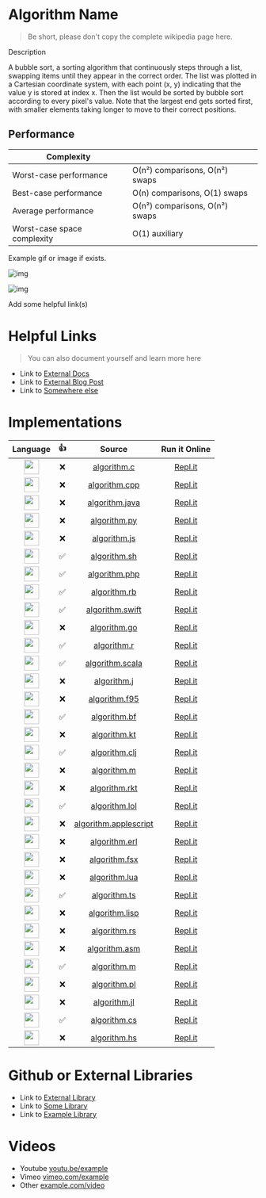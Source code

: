 # Algorithm Name

<!-- REMOVE THIS -->
> Be short, please don't copy the complete wikipedia page here.
<!-- REMOVE THIS -->

<!-- REMOVE THIS -->
Description
<!-- REMOVE THIS -->

A bubble sort, a sorting algorithm that continuously steps through a list,
swapping items until they appear in the correct order. The list was plotted
in a Cartesian coordinate system, with each point (x, y) indicating that the value y is
stored at index x. Then the list would be sorted by bubble sort according to every pixel's value.
Note that the largest end gets sorted first, with smaller elements taking longer to move to their correct positions.


## Performance

| Complexity                 |                                     |
| -------------------------- | ----------------------------------- |
| Worst-case performance	   | О(n²) comparisons, О(n²) swaps      |
| Best-case performance	     | О(n) comparisons, О(1) swaps        |
| Average performance	       | О(n²) comparisons, О(n²) swaps      |
| Worst-case space complexity| O(1) auxiliary                      |

<!-- REMOVE THIS -->
Example gif or image if exists.
<!-- REMOVE THIS -->

![img](https://upload.wikimedia.org/wikipedia/commons/3/37/Bubble_sort_animation.gif)


![img](https://upload.wikimedia.org/wikipedia/commons/c/c8/Bubble-sort-example-300px.gif)

<!-- REMOVE THIS -->
Add some helpful link(s)
<!-- REMOVE THIS -->

# Helpful Links

> You can also document yourself and learn more here

- Link to [External Docs]()
- Link to [External Blog Post]()
- Link to [Somewhere else]()

# Implementations

| Language                                                                                                                          | 👍  | Source                                        | Run it Online |
| :-------------------------------------------------------------------------------------------------------------------------------: | :-: | :--------------------------------------------: | :-----------------------: |
|	<img src="http://konpa.github.io/devicon/devicon.git/icons/c/c-original.svg" width="30px">                                        | ❌  | [algorithm.c](algorithm.c)                     | [Repl.it]()   |
|	<img src="http://konpa.github.io/devicon/devicon.git/icons/cplusplus/cplusplus-original.svg" width="30px">                        | ❌  |[algorithm.cpp](algorithm.cpp)                 | [Repl.it]()   |
|	<img src="http://konpa.github.io/devicon/devicon.git/icons/java/java-original.svg" width="30px">                                  | ❌  |[algorithm.java](algorithm.java)               | [Repl.it]()   |
|	<img src="http://konpa.github.io/devicon/devicon.git/icons/python/python-original.svg" width="30px">                              | ❌  |[algorithm.py](algorithm.py)                   | [Repl.it]()   |
|	<img src="http://konpa.github.io/devicon/devicon.git/icons/javascript/javascript-original.svg" width="30px">                      | ❌  |[algorithm.js](algorithm.js)                   | [Repl.it]()   |
|	<img src="https://cdn-images-1.medium.com/max/600/1*FEE98iWinlZBYkxBAG8MvA.png" width="30px">                                     | ✅  |[algorithm.sh](algorithm.sh)                   | [Repl.it]()   |
|	<img src="http://konpa.github.io/devicon/devicon.git/icons/php/php-original.svg" width="30px">                                    | ✅  |[algorithm.php](algorithm.php)                 | [Repl.it]()   |
|	<img src="http://konpa.github.io/devicon/devicon.git/icons/ruby/ruby-original.svg" width="30px">                                  | ✅  |[algorithm.rb](algorithm.rb)                   | [Repl.it]()   |
|	<img src="http://konpa.github.io/devicon/devicon.git/icons/swift/swift-original.svg" width="30px">                                | ✅  |[algorithm.swift](algorithm.swift)             | [Repl.it]()   |
|	<img src="http://konpa.github.io/devicon/devicon.git/icons/go/go-original.svg" width="30px">                                      | ❌  |[algorithm.go](algorithm.go)                   | [Repl.it]()   |
|	<img src="https://cdn.svgporn.com/logos/r-lang.svg" width="30px">                                                                 | ✅  |[algorithm.r](algorithm.r)                     | [Repl.it]()   |
|	<img src="https://cdn.svgporn.com/logos/scala.svg" width="30px">                                                                  | ✅  |[algorithm.scala](algorithm.scala)             | [Repl.it]()   |
|	<img src="http://www.cappuccino-project.org/img/cappuccino-icon-8c7fb1dd.png" width="30px">                                       | ❌  |[algorithm.j](algorithm.j)                     | [Repl.it]()   |
|	<img src="https://raw.githubusercontent.com/librariesio/pictogram/master/vendor/assets/images/fortran/fortran.png" width="30px">  | ❌  |[algorithm.f95](algorithm.f95)                 | [Repl.it]()   |
|	<img src="https://cdn.abranhe.com/projects/algorithms/logos/brainfuck.svg" width="30px">                                          | ✅  |[algorithm.bf](algorithm.bf)                   | [Repl.it]()   |
|	<img src="https://cdn.svgporn.com/logos/kotlin.svg" width="30px">                                                                 | ❌  |[algorithm.kt](algorithm.kt)                   | [Repl.it]()   |
|	<img src="https://upload.wikimedia.org/wikipedia/commons/5/5d/Clojure_logo.svg" width="30px">                                     | ✅  |[algorithm.clj](algorithm.clj)                 | [Repl.it]()   |
|	<img src="https://racket-lang.org/img/racket-logo.svg" width="30px">                                                              | ❌  |[algorithm.m](example_source.m)                | [Repl.it]()   |
|	<img src="https://upload.wikimedia.org/wikipedia/commons/thumb/4/4a/Maxima-new.svg/128px-Maxima-new.svg.png" width="30px">        | ❌  |[algorithm.rkt](algorithm.rkt)                 | [Repl.it]()   |
|	<img src="http://www.lolcode.org/img/logo.png" width="30px">                                                                      | ✅  |[algorithm.lol](algorithm.lol)                 | [Repl.it]()   |
|	<img src="https://upload.wikimedia.org/wikipedia/en/9/9e/AppleScript_Editor_Logo.png" width="30px">                               | ❌  |[algorithm.applescript](algorithm.applescript) | [Repl.it]()   |
|	<img src="https://cdn.svgporn.com/logos/erlang.svg" width="30px">                                                                 | ❌  |[algorithm.erl](algorithm.erl)                 | [Repl.it]()   |
|	<img src="https://cdn.svgporn.com/logos/fsharp.svg" width="30px">                                                                 | ❌  |[algorithm.fsx](algorithm.fsx)                 | [Repl.it]()   |
|	<img src="https://cdn.svgporn.com/logos/lua.svg" width="30px">                                                                    | ❌  |[algorithm.lua](algorithm.lua)                 | [Repl.it]()   |
|	<img src="https://cdn.svgporn.com/logos/typescript-icon.svg" width="30px">                                                        | ✅  |[algorithm.ts](algorithm.ts)                   | [Repl.it]()   |
|	<img src="https://common-lisp.net/static/imgs/lisplogo.png" width="30px">                                                         | ❌  |[algorithm.lisp](algorithm.lisp)               | [Repl.it]()   |
|	<img src="https://www.rust-lang.org/logos/rust-logo-blk.svg" width="30px">                                                        | ❌  |[algorithm.rs](algorithm.rs)                   | [Repl.it]()   |
|	<img src="https://cdn.abranhe.com/projects/algorithms/logos/assembly.svg" width="30px">                                           | ❌  |[algorithm.asm](algorithm.asm)                 | [Repl.it]()   |
|	<img src="https://upload.wikimedia.org/wikipedia/commons/2/21/Matlab_Logo.png" width="30px">                                      | ✅  |[algorithm.m](algorithm.m)                     | [Repl.it]()   |
|	<img src="https://cdn.svgporn.com/logos/perl.svg" width="30px">                                                                   | ❌  |[algorithm.pl](algorithm.pl)                   | [Repl.it]()   |
|	<img src="https://julialang.org/v2/img/logo.svg" width="30px">                                                                    | ❌  |[algorithm.jl](algorithm.jl)                   | [Repl.it]()   |
|	<img src="http://konpa.github.io/devicon/devicon.git/icons/csharp/csharp-original.svg" width="30px">                              | ✅  |[algorithm.cs](algorithm.cs)                   | [Repl.it]()   |
|	<img src="https://www.haskell.org/static/img/haskell-logo.svg" width="30px">                                                      | ❌  |[algorithm.hs](algorithm.hs)                   | [Repl.it]()   |


# Github or External Libraries

<!-- 
REMOVE THIS 
Follow the list style
Add the link to the exact file where the algorith is implementned
-->
- Link to [External Library]()
- Link to [Some Library]()
- Link to [Example Library]()
<!-- REMOVE THIS -->

# Videos

<!-- REMOVE THIS Follow the list style
-->
- Youtube [youtu.be/example]()
- Vimeo [vimeo.com/example]()
- Other [example.com/video]()
<!-- REMOVE THIS -->
